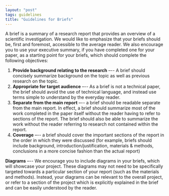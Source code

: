 ```yaml
---
layout: "post"
tags: guidelines
title: "Guidelines for Briefs"
---
```


A brief is a summary of a research report that provides an overview of a scientific investigation. We would like to emphasize that your briefs should be, first and foremost, accessible to the average reader. We also encourage you to use your executive summary, if you have completed one for your paper, as a starting point for your briefs, which should complete the following objectives:

1. **Provide background relating to the research** –-- A brief should concisely summarize background on the topic as well as previous research on the topic.
2. **Appropriate for target audience** –-- As a brief is not a technical paper, the brief should avoid the use of technical language, and instead use terms simple to understand by the everyday reader.
3. **Separate from the main report** –-- a brief should be readable separate from the main report. In effect, a brief should summarize most of the work completed in the paper itself without the reader having to refer to sections of the report. The brief should also be able to summarize the work without the reader referring to research not contained within the report.
4. **Coverage** –-- a brief should cover the important sections of the report in the order in which they were discussed (for example, briefs should include background, introduction/justification, materials & methods, conclusions in a more concise fashion than the actual report)

**Diagrams** –-- We encourage you to include diagrams in your briefs, which will showcase your project. These diagrams may not need to be specifically targeted towards a particular section of your report (such as the materials and methods). Instead, your diagrams can be relevant to the overall project, or refer to a section of the project which is explicitly explained in the brief and can be easily understood by the reader.